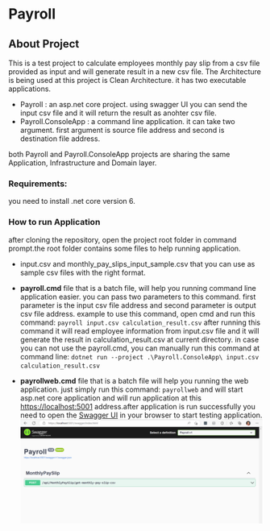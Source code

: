 # Payroll

## About Project
This is a test project to calculate employees monthly pay slip from a csv file provided as input and will generate result in a new csv file.
The Architecture is being used at this project is Clean Architecture. it has two executable applications.
- Payroll : an asp.net core project. using swagger UI you can send the input csv file and it will return the result as anohter csv file.
- Payroll.ConsoleApp : a command line application. it can take two argument. first argument is source file address and second is destination file address.

both Payroll and Payroll.ConsoleApp projects are sharing the same Application, Infrastructure and Domain layer.

### Requirements:
you need to install .net core version 6.
### How to run Application
after cloning the repository, open the project root folder in command prompt.the root folder contains some files to help running application.
- input.csv and monthly_pay_slips_input_sample.csv that you can use as sample csv files with the right format.
- **payroll.cmd** file that is a batch file, will help you running command line application easier. you can pass two parameters to this command. first parameter is the input csv file address and second parameter is output csv file address. example to use this command, open cmd and run this command:  `payroll input.csv calculation_result.csv`
after running this command it will read employee information from input.csv file and it will generate the result in calculation_result.csv at current directory. in case you can not use the payroll.cmd, you can manually run this command at command line: `dotnet run --project .\Payroll.ConsoleApp\ input.csv calculation_result.csv`

- **payrollweb.cmd** file that is a batch file will help you running the web application. just simply run this command: `payrollweb` and will start asp.net core application and will run application at this [https://localhost:5001](https://localhost:5001 "https://localhost:5001") address.after application is run successfully you need to open the [Swagger UI](https://localhost:5001/swagger "Swagger UI url") in your browser to start testing application.
![](./swagger.png)
